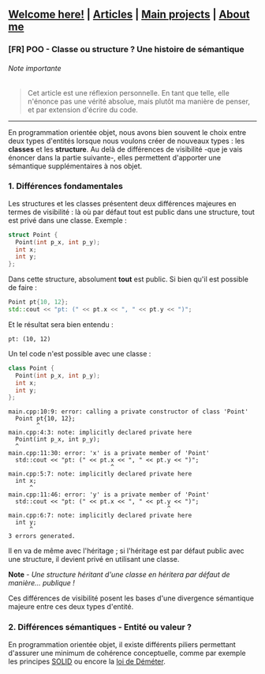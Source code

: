 ## [Welcome here!](https://vpenando.github.io) | [Articles](https://vpenando.github.io/articles.html) | [Main projects](https://vpenando.github.io/projects.html) | [About me](https://vpenando.github.io/about.html)

### [FR] POO - Classe ou structure ? Une histoire de sémantique

###### Note importante
> Cet article est une réflexion personnelle. En tant que telle, elle n'énonce pas une vérité absolue, mais plutôt ma manière de penser, et par extension d'écrire du code.

---

En programmation orientée objet, nous avons bien souvent le choix entre deux types d'entités lorsque nous voulons créer de nouveaux types : les **classes** et les **structure**.
Au delà de différences de visibilité -que je vais énoncer dans la partie suivante-, elles permettent d'apporter une sémantique supplémentaires à nos objet.

### 1. Différences fondamentales
Les structures et les classes présentent deux différences majeures en termes de visibilité : là où par défaut tout est public dans une structure, tout est privé dans une classe. Exemple :
```cpp
struct Point {
  Point(int p_x, int p_y);
  int x;
  int y;
};
```
Dans cette structure, absolument **tout** est public. Si bien qu'il est possible de faire :
```cpp
Point pt{10, 12};
std::cout << "pt: (" << pt.x << ", " << pt.y << ")";
```
Et le résultat sera bien entendu :
```
pt: (10, 12)
```
Un tel code n'est possible avec une classe :
```cpp
class Point {
  Point(int p_x, int p_y);
  int x;
  int y;
};
```
```
main.cpp:10:9: error: calling a private constructor of class 'Point'
  Point pt{10, 12};
        ^
main.cpp:4:3: note: implicitly declared private here
  Point(int p_x, int p_y);
  ^
main.cpp:11:30: error: 'x' is a private member of 'Point'
  std::cout << "pt: (" << pt.x << ", " << pt.y << ")";
                             ^
main.cpp:5:7: note: implicitly declared private here
  int x;
      ^
main.cpp:11:46: error: 'y' is a private member of 'Point'
  std::cout << "pt: (" << pt.x << ", " << pt.y << ")";
                                             ^
main.cpp:6:7: note: implicitly declared private here
  int y;
      ^
3 errors generated.
```
Il en va de même avec l'héritage ; si l'héritage est par défaut public avec une structure, il devient privé en utilisant une classe.

**Note** - *Une structure héritant d'une classe en héritera par défaut de manière... publique !*

Ces différences de visibilité posent les bases d'une divergence sémantique majeure entre ces deux types d'entité.

### 2. Différences sémantiques - Entité ou valeur ?
En programmation orientée objet, il existe différents piliers permettant d'assurer une minimum de cohérence conceptuelle, comme par exemple les principes [SOLID](https://en.wikipedia.org/wiki/SOLID_(object-oriented_design)) ou encore la [loi de Déméter](https://fr.wikipedia.org/wiki/Loi_de_D%C3%A9m%C3%A9ter).

